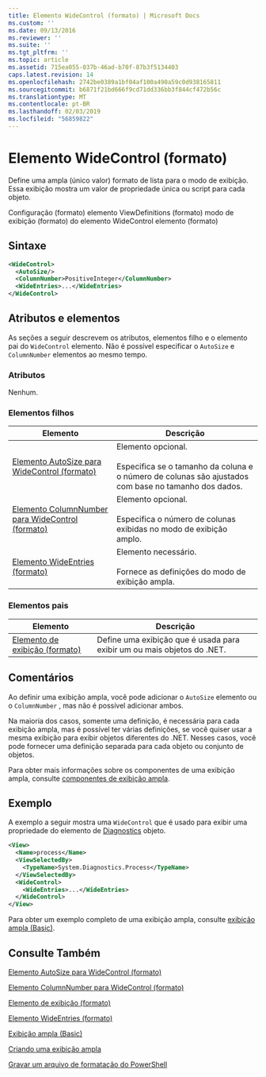 ```yaml
---
title: Elemento WideControl (formato) | Microsoft Docs
ms.custom: ''
ms.date: 09/13/2016
ms.reviewer: ''
ms.suite: ''
ms.tgt_pltfrm: ''
ms.topic: article
ms.assetid: 715ea055-037b-46ad-b70f-87b3f5134403
caps.latest.revision: 14
ms.openlocfilehash: 2742be0389a1bf04af100a490a59c0d938165811
ms.sourcegitcommit: b6871f21bd666f9cd71dd336bb3f844cf472b56c
ms.translationtype: MT
ms.contentlocale: pt-BR
ms.lasthandoff: 02/03/2019
ms.locfileid: "56859822"
---
```

# <a name="widecontrol-element-format"></a>Elemento WideControl (formato)

Define uma ampla (único valor) formato de lista para o modo de exibição. Essa exibição mostra um valor de propriedade única ou script para cada objeto.

Configuração (formato) elemento ViewDefinitions (formato) modo de exibição (formato) do elemento WideControl elemento (formato)

## <a name="syntax"></a>Sintaxe

```xml
<WideControl>
  <AutoSize/>
  <ColumnNumber>PositiveInteger</ColumnNumber>
  <WideEntries>...</WideEntries>
</WideControl>
```

## <a name="attributes-and-elements"></a>Atributos e elementos

As seções a seguir descrevem os atributos, elementos filho e o elemento pai do `WideControl` elemento. Não é possível especificar o `AutoSize` e `ColumnNumber` elementos ao mesmo tempo.

### <a name="attributes"></a>Atributos

Nenhum.

### <a name="child-elements"></a>Elementos filhos

|Elemento|Descrição|
|-------------|-----------------|
|[Elemento AutoSize para WideControl (formato)](./autosize-element-for-widecontrol-format.md)|Elemento opcional.<br /><br /> Especifica se o tamanho da coluna e o número de colunas são ajustados com base no tamanho dos dados.|
|[Elemento ColumnNumber para WideControl (formato)](./columnnumber-element-for-widecontrol-format.md)|Elemento opcional.<br /><br /> Especifica o número de colunas exibidas no modo de exibição amplo.|
|[Elemento WideEntries (formato)](./wideentries-element-for-widecontrol-format.md)|Elemento necessário.<br /><br /> Fornece as definições do modo de exibição ampla.|

### <a name="parent-elements"></a>Elementos pais

|Elemento|Descrição|
|-------------|-----------------|
|[Elemento de exibição (formato)](./view-element-format.md)|Define uma exibição que é usada para exibir um ou mais objetos do .NET.|

## <a name="remarks"></a>Comentários

Ao definir uma exibição ampla, você pode adicionar o `AutoSize` elemento ou o `ColumnNumber` , mas não é possível adicionar ambos.

Na maioria dos casos, somente uma definição, é necessária para cada exibição ampla, mas é possível ter várias definições, se você quiser usar a mesma exibição para exibir objetos diferentes do .NET. Nesses casos, você pode fornecer uma definição separada para cada objeto ou conjunto de objetos.

Para obter mais informações sobre os componentes de uma exibição ampla, consulte [componentes de exibição ampla](./creating-a-wide-view.md).

## <a name="example"></a>Exemplo

A exemplo a seguir mostra uma `WideControl` que é usado para exibir uma propriedade do elemento de [Diagnostics](/dotnet/api/System.Diagnostics.Process) objeto.

```xml
<View>
  <Name>process</Name>
  <ViewSelectedBy>
    <TypeName>System.Diagnostics.Process</TypeName>
  </ViewSelectedBy>
  <WideControl>
    <WideEntries>...</WideEntries>
  </WideControl>
</View>
```

Para obter um exemplo completo de uma exibição ampla, consulte [exibição ampla (Basic)](./wide-view-basic.md).

## <a name="see-also"></a>Consulte Também

[Elemento AutoSize para WideControl (formato)](./autosize-element-for-widecontrol-format.md)

[Elemento ColumnNumber para WideControl (formato)](./columnnumber-element-for-widecontrol-format.md)

[Elemento de exibição (formato)](./view-element-format.md)

[Elemento WideEntries (formato)](./wideentries-element-for-widecontrol-format.md)

[Exibição ampla (Basic)](./wide-view-basic.md)

[Criando uma exibição ampla](./creating-a-wide-view.md)

[Gravar um arquivo de formatação do PowerShell](./writing-a-powershell-formatting-file.md)
